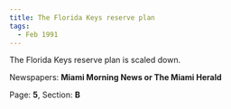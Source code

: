 ```yaml
---  
title: The Florida Keys reserve plan  
tags:  
  - Feb 1991  
---  
```

  
The Florida Keys reserve plan is scaled down.  
  
Newspapers: **Miami Morning News or The Miami Herald**  
  
Page: **5**, Section: **B** 

